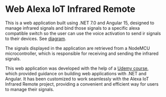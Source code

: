 
# Web Alexa IoT Infrared Remote

This is a web application built using .NET 7.0 and Angular 15, designed to manage infrared signals and bind those signals to a specific alexa compatible switch so the user can use the voice activation to send ir signals to their devices. See [diagram](https://i.imgur.com/noVu3ln.png).

The signals displayed in the application are retrieved from a NodeMCU microcontroller, which is responsible for receiving and sending the infrared signals.

This web application was developed with the help of a [Udemy course](https://www.udemy.com/course/learn-to-build-an-e-commerce-app-with-net-core-and-angula), which provided guidance on building web applications with .NET and Angular. It has been customized to work seamlessly with the Alexa IoT Infrared Remote project, providing a convenient and efficient way for users to manage their signals.
